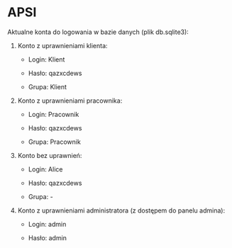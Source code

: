# APSI

Aktualne konta do logowania w bazie danych (plik db.sqlite3):

1. Konto z uprawnieniami klienta:

    - Login: Klient

    - Hasło: qazxcdews

    - Grupa: Klient

2. Konto z uprawnieniami pracownika:

    - Login: Pracownik

    - Hasło: qazxcdews

    - Grupa: Pracownik

3. Konto bez uprawnień:

    - Login: Alice

    - Hasło: qazxcdews

    - Grupa: -

4. Konto z uprawnieniami administratora (z dostępem do panelu admina):

    - Login: admin

    - Hasło: admin